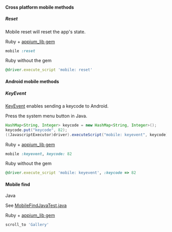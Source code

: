 #### Cross platform mobile methods

##### Reset

Mobile reset will reset the app's state.

Ruby + [appium_lib gem](https://github.com/appium/ruby_lib)
```ruby
mobile :reset
```

Ruby without the gem
```ruby
@driver.execute_script 'mobile: reset'
```

#### Android mobile methods

##### KeyEvent

[KeyEvent](http://developer.android.com/reference/android/view/KeyEvent.html) enables sending a keycode to Android.

Press the system menu button in Java.

```java
HashMap<String, Integer> keycode = new HashMap<String, Integer>();
keycode.put("keycode", 82);
((JavascriptExecutor)driver).executeScript("mobile: keyevent", keycode);
```

Ruby + [appium_lib gem](https://github.com/appium/ruby_lib)

```ruby
mobile :keyevent, keycode: 82
```

Ruby without the gem
```ruby
@driver.execute_script 'mobile: keyevent', :keycode => 82
```

#### Mobile find

Java

See [MobileFindJavaTest.java](./../sample-code/examples/java/junit/src/test/java/com/saucelabs/appium/MobileFindJavaTest.java)

Ruby + [appium_lib gem](https://github.com/appium/ruby_lib)

```ruby
scroll_to 'Gallery'
```
